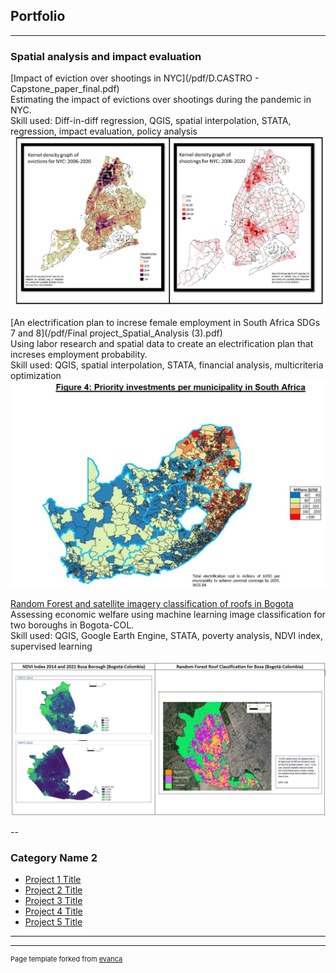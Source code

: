 ## Portfolio

---

### Spatial analysis and impact evaluation

[Impact of eviction over shootings in NYC](/pdf/D.CASTRO - Capstone_paper_final.pdf)<br/>
Estimating the impact of evictions over shootings during the pandemic in NYC. <br/>
Skill used: Diff-in-diff regression, QGIS, spatial interpolation, STATA, regression, impact evaluation, policy analysis
</br>
<img src="images/evictions.JPG?raw=true"/>


[An electrification plan to increse female employment in South Africa SDGs 7 and 8](/pdf/Final project_Spatial_Analysis (3).pdf)<br/>
Using labor research and spatial data to create an electrification plan that increses employment probability. <br/>
Skill used: QGIS, spatial interpolation, STATA, financial analysis, multicriteria optimization 
</br>
<img src="images/elect_invest.JPG?raw=true"/>

[Random Forest and satellite imagery classification of roofs in Bogota](/pdf/GPEC444_FinalPaper_CastroDavid.pdf)<br/>
Assessing economic welfare using machine learning image classification for two boroughs in Bogota-COL. <br/>
Skill used: QGIS, Google Earth Engine, STATA, poverty analysis, NDVI index, supervised learning  
</br>
<img src="images/bosa3.JPG?raw=true"/>

--
### Category Name 2

- [Project 1 Title](http://example.com/)
- [Project 2 Title](http://example.com/)
- [Project 3 Title](http://example.com/)
- [Project 4 Title](http://example.com/)
- [Project 5 Title](http://example.com/)

---




---
<p style="font-size:11px">Page template forked from <a href="https://github.com/evanca/quick-portfolio">evanca</a></p>
<!-- Remove above link if you don't want to attibute -->
